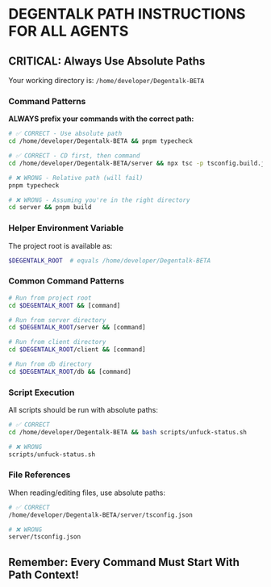 # DEGENTALK PATH INSTRUCTIONS FOR ALL AGENTS

## CRITICAL: Always Use Absolute Paths

Your working directory is: `/home/developer/Degentalk-BETA`

### Command Patterns

**ALWAYS prefix your commands with the correct path:**

```bash
# ✅ CORRECT - Use absolute path
cd /home/developer/Degentalk-BETA && pnpm typecheck

# ✅ CORRECT - CD first, then command
cd /home/developer/Degentalk-BETA/server && npx tsc -p tsconfig.build.json

# ❌ WRONG - Relative path (will fail)
pnpm typecheck

# ❌ WRONG - Assuming you're in the right directory
cd server && pnpm build
```

### Helper Environment Variable

The project root is available as:
```bash
$DEGENTALK_ROOT  # equals /home/developer/Degentalk-BETA
```

### Common Command Patterns

```bash
# Run from project root
cd $DEGENTALK_ROOT && [command]

# Run from server directory
cd $DEGENTALK_ROOT/server && [command]

# Run from client directory
cd $DEGENTALK_ROOT/client && [command]

# Run from db directory
cd $DEGENTALK_ROOT/db && [command]
```

### Script Execution

All scripts should be run with absolute paths:
```bash
# ✅ CORRECT
cd /home/developer/Degentalk-BETA && bash scripts/unfuck-status.sh

# ❌ WRONG
scripts/unfuck-status.sh
```

### File References

When reading/editing files, use absolute paths:
```bash
# ✅ CORRECT
/home/developer/Degentalk-BETA/server/tsconfig.json

# ❌ WRONG
server/tsconfig.json
```

## Remember: Every Command Must Start With Path Context!